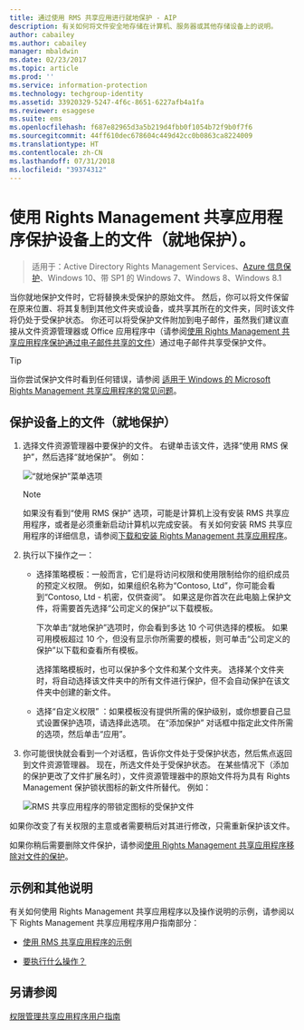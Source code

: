 ```yaml
---
title: 通过使用 RMS 共享应用进行就地保护 - AIP
description: 有关如何将文件安全地存储在计算机、服务器或其他存储设备上的说明。
author: cabailey
ms.author: cabailey
manager: mbaldwin
ms.date: 02/23/2017
ms.topic: article
ms.prod: ''
ms.service: information-protection
ms.technology: techgroup-identity
ms.assetid: 33920329-5247-4f6c-8651-6227afb4a1fa
ms.reviewer: esaggese
ms.suite: ems
ms.openlocfilehash: f687e82965d3a5b219d4fbb0f1054b72f9b0f7f6
ms.sourcegitcommit: 44ff610dec678604c449d42cc0b0863ca8224009
ms.translationtype: HT
ms.contentlocale: zh-CN
ms.lasthandoff: 07/31/2018
ms.locfileid: "39374312"
---
```

# <a name="protect-a-file-on-a-device-protect-in-place-by-using-the-rights-management-sharing-application"></a>使用 Rights Management 共享应用程序保护设备上的文件（就地保护）。

>适用于：Active Directory Rights Management Services、[Azure 信息保护](https://azure.microsoft.com/pricing/details/information-protection)、Windows 10、带 SP1 的 Windows 7、Windows 8、Windows 8.1

当你就地保护文件时，它将替换未受保护的原始文件。 然后，你可以将文件保留在原来位置、将其复制到其他文件夹或设备，或共享其所在的文件夹，同时该文件将仍处于受保护状态。 你还可以将受保护文件附加到电子邮件，虽然我们建议直接从文件资源管理器或 Office 应用程序中（请参阅[使用 Rights Management 共享应用程序保护通过电子邮件共享的文件](sharing-app-protect-by-email.md)）通过电子邮件共享受保护文件。

> [!TIP]
> 当你尝试保护文件时看到任何错误，请参阅 [适用于 Windows 的 Microsoft Rights Management 共享应用程序的常见问题](http://go.microsoft.com/fwlink/?LinkId=303971)。

## <a name="to-protect-a-file-on-a-device-protect-in-place"></a>保护设备上的文件（就地保护）

1.  选择文件资源管理器中要保护的文件。 右键单击该文件，选择“使用 RMS 保护”，然后选择“就地保护”。 例如：

    ![“就地保护”菜单选项](../media/ADRMS_MSRMSApp_SP_CompanyDefined.png)

    > [!NOTE]
    > 如果没有看到“使用 RMS 保护”  选项，可能是计算机上没有安装 RMS 共享应用程序，或者是必须重新启动计算机以完成安装。 有关如何安装 RMS 共享应用程序的详细信息，请参阅[下载和安装 Rights Management 共享应用程序](install-sharing-app.md)。

2.  执行以下操作之一：

    -   选择策略模板：一般而言，它们是将访问权限和使用限制给你的组织成员的预定义权限。 例如，如果组织名称为“Contoso, Ltd”，你可能会看到“Contoso, Ltd - 机密，仅供查阅”。 如果这是你首次在此电脑上保护文件，将需要首先选择“公司定义的保护”以下载模板。

        下次单击“就地保护”选项时，你会看到多达 10 个可供选择的模板。 如果可用模板超过 10 个，但没有显示你所需要的模板，则可单击“公司定义的保护”以下载和查看所有模板。

        选择策略模板时，也可以保护多个文件和某个文件夹。 选择某个文件夹时，将自动选择该文件夹中的所有文件进行保护，但不会自动保护在该文件夹中创建的新文件。

    -   选择“自定义权限” ：如果模板没有提供所需的保护级别，或你想要自己显式设置保护选项，请选择此选项。 在“添加保护” [](sharing-app-dialog-box.md) 对话框中指定此文件所需的选项，然后单击“应用”。

3.  你可能很快就会看到一个对话框，告诉你文件处于受保护状态，然后焦点返回到文件资源管理器。 现在，所选文件处于受保护状态。 在某些情况下（添加的保护更改了文件扩展名时），文件资源管理器中的原始文件将为具有 Rights Management 保护锁状图标的新文件所替代。 例如：

    ![RMS 共享应用程序的带锁定图标的受保护文件](../media/ADRMS_MSRMSApp_Pfile.png)

如果你改变了有关权限的主意或者需要稍后对其进行修改，只需重新保护该文件。

如果你稍后需要删除文件保护，请参阅[使用 Rights Management 共享应用程序移除对文件的保护](sharing-app-remove-protection.md)。

## <a name="examples-and-other-instructions"></a>示例和其他说明
有关如何使用 Rights Management 共享应用程序以及操作说明的示例，请参阅以下 Rights Management 共享应用程序用户指南部分：

-   [使用 RMS 共享应用程序的示例](sharing-app-user-guide.md#examples-for-using-the-rms-sharing-application)

-   [要执行什么操作？](sharing-app-user-guide.md#what-do-you-want-to-do)

## <a name="see-also"></a>另请参阅
[权限管理共享应用程序用户指南](sharing-app-user-guide.md)
